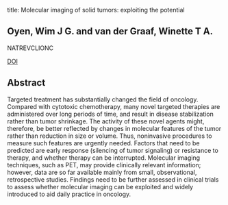 title: Molecular imaging of solid tumors: exploiting the potential

## Oyen, Wim J G. and van der Graaf, Winette T A.
NATREVCLIONC

<a href="https://doi.org/10.1038/nrclinonc.2009.139">DOI</a>

## Abstract
Targeted treatment has substantially changed the field of oncology. Compared with cytotoxic chemotherapy, many novel targeted therapies are administered over long periods of time, and result in disease stabilization rather than tumor shrinkage. The activity of these novel agents might, therefore, be better reflected by changes in molecular features of the tumor rather than reduction in size or volume. Thus, noninvasive procedures to measure such features are urgently needed. Factors that need to be predicted are early response (silencing of tumor signaling) or resistance to therapy, and whether therapy can be interrupted. Molecular imaging techniques, such as PET, may provide clinically relevant information; however, data are so far available mainly from small, observational, retrospective studies. Findings need to be further assessed in clinical trials to assess whether molecular imaging can be exploited and widely introduced to aid daily practice in oncology.

